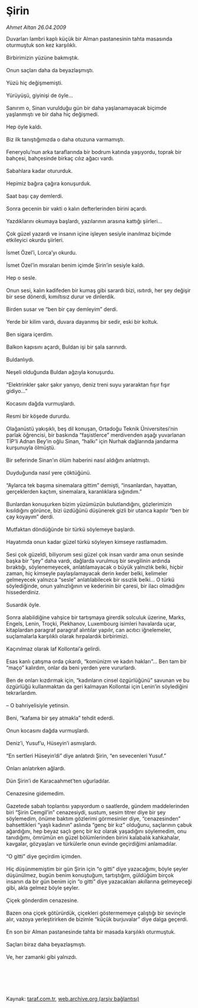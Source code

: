 # Şirin

*Ahmet Altan 26.04.2009*

<div class="taraf_structure_2col_1zq">
<div class="margen_n">



 <p>Duvarları lambri kaplı küçük bir Alman pastanesinin tahta masasında oturmuştuk son kez karşılıklı. <br/><br/>Birbirimizin yüzüne bakmıştık. <br/><br/>Onun saçları daha da beyazlaşmıştı. <br/><br/>Yüzü hiç değişmemişti. <br/><br/>Yürüyüşü, giyinişi de öyle... <br/><br/>Sanırım o, Sinan vurulduğu gün bir daha yaşlanamayacak biçimde yaşlanmıştı ve bir daha hiç değişmedi. <br/><br/>Hep öyle kaldı. <br/><br/>Biz ilk tanıştığımızda o daha otuzuna varmamıştı. <br/><br/>Feneryolu’nun arka taraflarında bir bodrum katında yaşıyordu, toprak bir bahçesi, bahçesinde birkaç cılız ağacı vardı. <br/><br/>Sabahlara kadar otururduk. <br/><br/>Hepimiz bağıra çağıra konuşurduk. <br/><br/>Saat başı çay demlerdi. <br/><br/>Sonra gecenin bir vakti o kalın defterlerinden birini açardı. <br/><br/>Yazdıklarını okumaya başlardı, yazılarının arasına kattığı şiirleri... <br/><br/>Çok güzel yazardı ve insanın içine işleyen sesiyle inanılmaz biçimde etkileyici okurdu şiirleri. <br/><br/>İsmet Özel’i, Lorca’yı okurdu. <br/><br/>İsmet Özel’in mısraları benim içimde Şirin’in sesiyle kaldı. <br/><br/>Hep o sesle. <br/><br/>Onun sesi, kalın kadifeden bir kumaş gibi sarardı bizi, ısıtırdı, her şey değişir bir sese dönerdi, kımıltısız durur ve dinlerdik. <br/><br/>Birden susar ve “ben bir çay demleyim” derdi. <br/><br/>Yerde bir kilim vardı, duvara dayanmış bir sedir, eski bir koltuk. <br/><br/>Ben sigara içerdim. <br/><br/>Balkon kapısını açardı, Buldan işi bir şala sarınırdı. <br/><br/>Buldanlıydı. <br/><br/>Neşeli olduğunda Buldan ağzıyla konuşurdu. <br/><br/>“Elektrinkler şakır şakır yanıyo, deniz treni suyu yararaktan fışır fışır gidiyo...” <br/><br/>Kocasını dağda vurmuşlardı. <br/><br/>Resmi bir köşede dururdu. <br/><br/>Olağanüstü yakışıklı, beş dil konuşan, Ortadoğu Teknik Üniversitesi’nin parlak öğrencisi, bir baskında “faşistlerce” merdivenden aşağı yuvarlanan TİP’li Adnan Bey’in oğlu Sinan, “halkı” için Nurhak dağlarında jandarma kurşunuyla ölmüştü. <br/><br/>Bir seferinde Sinan’ın ölüm haberini nasıl aldığını anlatmıştı. <br/><br/>Duyduğunda nasıl yere çöktüğünü. <br/><br/>“Aylarca tek başıma sinemalara gittim” demişti, “insanlardan, hayattan, gerçeklerden kaçtım, sinemalara, karanlıklara sığındım.” <br/><br/>Bunlardan konuşurken bizim yüzümüzün bulutlandığını, gözlerimizin kısıldığını görünce, bizi üzdüğünü düşünerek gizli bir utanca kapılır “ben bir çay koyayım” derdi. <br/><br/>Mutfaktan döndüğünde bir türkü söylemeye başlardı. <br/><br/>Hayatımda onun kadar güzel türkü söyleyen kimseye rastlamadım. <br/><br/>Sesi çok güzeldi, biliyorum sesi güzel çok insan vardır ama onun sesinde başka bir “şey” daha vardı, dağlarda vurulmuş bir sevgilinin ardında bıraktığı, söylenemeyecek, anlatılamayacak o büyük yalnızlık belki, hiçbir zaman, hiç kimseyle paylaşılamayacak derin keder belki, kelimeler gelmeyecek yalnızca “sesle” anlatılabilecek bir ıssızlık belki... O türkü söylediğinde, onun yalnızlığının ve kederinin bir çaresi, bir ilacı olmadığını hissederdiniz. <br/><br/>Susardık öyle. <br/><br/>Sonra alabildiğine vahşice bir tartışmaya girerdik solculuk üzerine, Marks, Engels, Lenin, Troçki, Plekhanov, Luxembourg isimleri havalarda uçar, kitaplardan paragraf paragraf alıntılar yapılır, can acıtıcı iğnelemeler, suçlamalarla karşılıklı olarak hırpalardık birbirimizi. <br/><br/>Kaçınılmaz olarak laf Kollontai’a gelirdi. <br/><br/>Esas kanlı çatışma orda çıkardı, “komünizm ve kadın hakları”... Ben tam bir “maço” kalırdım, onlar da beni yerden yere vururlardı. <br/><br/>Ben de onları kızdırmak için, “kadınların cinsel özgürlüğünü” savunan ve bu özgürlüğü kullanmaktan da geri kalmayan Kollontai için Lenin’in söylediğini tekrarlardım. <br/><br/>– O bahriyelisiyle yetinsin. <br/><br/>Beni, “kafama bir şey atmakla” tehdit ederdi. <br/><br/>Onun kocasını dağda vurmuşlardı. <br/><br/>Deniz’i, Yusuf’u, Hüseyin’i asmışlardı. <br/><br/>“En sertleri Hüseyin’di” diye anlatırdı Şirin, “en sevecenleri Yusuf.” <br/><br/>Onları anlatırken ağlardı. <br/><br/>Dün Şirin’i de Karacaahmet’ten uğurladılar. <br/><br/>Cenazesine gidemedim. <br/><br/>Gazetede sabah toplantısı yapıyordum o saatlerde, gündem maddelerinden biri “Şirin Cemgil’in” cenazesiydi, sustum, sesim titrer diye bir şey söylemedim, önüme baktım gözlerimi görmesinler diye, “cenazesinden” bahsettikleri “yaşlı kadının” aslında “genç bir kız” olduğunu, saçlarının çabuk ağardığını, hep beyaz saçlı genç bir kız olarak yaşadığını söylemedim, onu tanıdığımı, ömrümün en güzel bölümlerinden birini kalabalık kahkahalar, kavgalar, gözyaşları ve türkülerle onun evinde geçirdiğimi anlamadılar. <br/><br/>“O gitti” diye geçirdim içimden. <br/><br/>Hiç düşünmemiştim bir gün Şirin için “o gitti” diye yazacağımı, böyle şeyler düşünülmez, bugün benim konuştuğum, tartıştığım, güldüğüm birçok insanın da bir gün benim için “o gitti” diye yazacakları akıllarına gelmeyeceği gibi, akla gelmez böyle şeyler. <br/><br/>Çiçek gönderdim cenazesine. <br/><br/>Bazen ona çiçek götürürdük, çiçekleri göstermemeye çalıştığı bir sevinçle alır, vazoya yerleştirirken de bizimle “küçük burjuvalar” diye dalga geçerdi. <br/><br/>En son bir Alman pastanesinde tahta bir masada karşılıklı oturmuştuk. <br/><br/>Saçları biraz daha beyazlaşmıştı. <br/><br/>Ve, her zamanki gibi yalnızdı.</p>
<br/>
<br/>
<br/>



<br/>


<div id="taraf_not">
</div>

</div>


</div>

Kaynak: [taraf.com.tr](http://www.taraf.com.tr:80/makale/5223.htm), [web.archive.org (arşiv bağlantısı)](http://web.archive.org/web/20090905091451/http://www.taraf.com.tr:80/makale/5223.htm)
